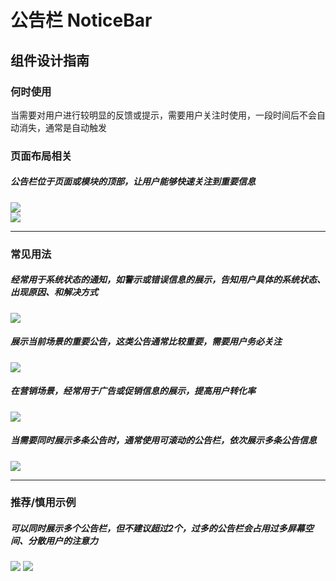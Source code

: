 # 公告栏 NoticeBar

## 组件设计指南

### 何时使用

当需要对用户进行较明显的反馈或提示，需要用户关注时使用，一段时间后不会自动消失，通常是自动触发

### 页面布局相关

##### 公告栏位于页面或模块的顶部，让用户能够快速关注到重要信息

<div class="legend">
  <div class="item">
    <img src="https://oteam-tdesign-1258344706.cos.ap-guangzhou.myqcloud.com/site/design/mobile-guide/NoticeBar%201-1.png" />
  </div>

  <div class="item">
    <img src="https://oteam-tdesign-1258344706.cos.ap-guangzhou.myqcloud.com/site/design/mobile-guide/NoticeBar%201-2.png" />
  </div>
</div>

<hr />

### 常见用法

##### 经常用于系统状态的通知，如警示或错误信息的展示，告知用户具体的系统状态、出现原因、和解决方式

<div class="legend">
  <div class="item">
    <img src="https://oteam-tdesign-1258344706.cos.ap-guangzhou.myqcloud.com/site/design/mobile-guide/NoticeBar%202.png" />
  </div>
</div>  

##### 展示当前场景的重要公告，这类公告通常比较重要，需要用户务必关注

<div class="legend">
  <div class="item">
    <img src="https://oteam-tdesign-1258344706.cos.ap-guangzhou.myqcloud.com/site/design/mobile-guide/NoticeBar%203.gif" />
  </div>
</div>  

##### 在营销场景，经常用于广告或促销信息的展示，提高用户转化率

<div class="legend">
  <div class="item">
    <img src="https://oteam-tdesign-1258344706.cos.ap-guangzhou.myqcloud.com/site/design/mobile-guide/NoticeBar%204.png" />
  </div>
</div>  

##### 当需要同时展示多条公告时，通常使用可滚动的公告栏，依次展示多条公告信息

<div class="legend">
  <div class="item">
    <img src="https://oteam-tdesign-1258344706.cos.ap-guangzhou.myqcloud.com/site/design/mobile-guide/NoticeBar%205.gif" />
  </div>
</div>  

<hr />
 
### 推荐/慎用示例

##### 可以同时展示多个公告栏，但不建议超过2个，过多的公告栏会占用过多屏幕空间、分散用户的注意力

<div class="legend">
  <div class="item">
    <img src="https://oteam-tdesign-1258344706.cos.ap-guangzhou.myqcloud.com/site/design/mobile-guide/NoticeBar%206.png" />
    <img class="tag" src="https://oteam-tdesign-1258344706.cos.ap-guangzhou.myqcloud.com/site/doc/bad.png" />
  </div>
</div>
